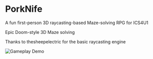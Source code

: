 # PorkNife
A fun first-person 3D raycasting-based Maze-solving RPG for ICS4U1

Epic Doom-style 3D Maze solving 

Thanks to thesheepelectric for the basic raycasting engine


![Gameplay Demo](docs/Porknife_demo_small.gif)
